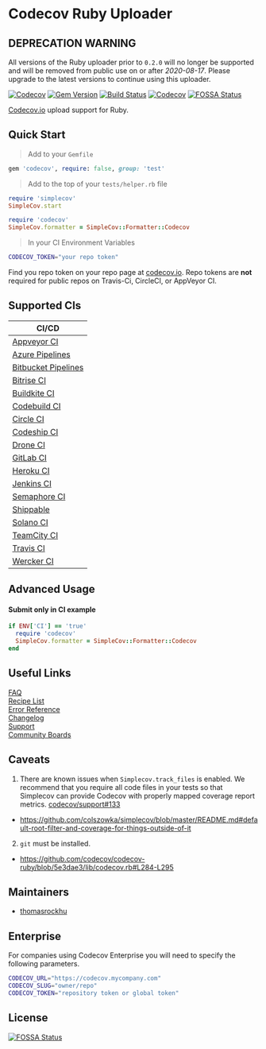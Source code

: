 # Codecov Ruby Uploader

## DEPRECATION WARNING
All versions of the Ruby uploader prior to `0.2.0` will no longer be supported and will be removed from public use on or after *2020-08-17*.
Please upgrade to the latest versions to continue using this uploader.

[![Codecov](https://codecov.io/github/codecov/codecov-ruby/coverage.svg?branch=master)](https://codecov.io/github/codecov/codecov-ruby?branch=master)
[![Gem Version](https://badge.fury.io/rb/codecov.svg)](https://badge.fury.io/rb/codecov.svg)
[![Build Status](https://secure.travis-ci.org/codecov/codecov-ruby.svg?branch=master)](http://travis-ci.org/codecov/codecov-ruby)
[![Codecov](https://circleci.com/gh/codecov/codecov-ruby.svg?style=svg)](https://circleci.com/gh/codecov/codecov-ruby)
[![FOSSA Status](https://app.fossa.com/api/projects/git%2Bgithub.com%2Fcodecov%2Fcodecov-ruby.svg?type=shield)](https://app.fossa.com/projects/git%2Bgithub.com%2Fcodecov%2Fcodecov-ruby?ref=badge_shield)


[Codecov.io](https://codecov.io/) upload support for Ruby.

## Quick Start

> Add to your `Gemfile`

```ruby
gem 'codecov', require: false, group: 'test'
```

> Add to the top of your `tests/helper.rb` file

```ruby
require 'simplecov'
SimpleCov.start

require 'codecov'
SimpleCov.formatter = SimpleCov::Formatter::Codecov
```

> In your CI Environment Variables
```sh
CODECOV_TOKEN="your repo token"
```
Find you repo token on your repo page at [codecov.io](https://codecov.io). Repo tokens are **not** required for public repos on Travis-Ci, CircleCI, or AppVeyor CI.

## Supported CIs
| CI/CD |
| ----- |
| [Appveyor CI](https://www.appveyor.com/) |
| [Azure Pipelines](https://azure.microsoft.com/en-us/services/devops/pipelines/) |
| [Bitbucket Pipelines](https://bitbucket.org/product/features/pipelines) |
| [Bitrise CI](https://www.bitrise.io/) |
| [Buildkite CI](https://buildkite.com/) |
| [Codebuild CI](https://aws.amazon.com/codebuild/) |
| [Circle CI](https://circleci.com/) |
| [Codeship CI](https://codeship.com/) |
| [Drone CI](https://drone.io/) |
| [GitLab CI](https://docs.gitlab.com/ee/ci/) |
| [Heroku CI](https://www.heroku.com/continuous-integration) |
| [Jenkins CI](https://www.jenkins.io/) |
| [Semaphore CI](https://semaphoreci.com/) |
| [Shippable](https://www.shippable.com/) |
| [Solano CI](https://xebialabs.com/technology/solano-ci/) |
| [TeamCity CI](https://www.jetbrains.com/teamcity/) |
| [Travis CI](https://travis-ci.org/) |
| [Wercker CI](https://devcenter.wercker.com/) |

## Advanced Usage

#### Submit only in CI example

```ruby
if ENV['CI'] == 'true'
  require 'codecov'
  SimpleCov.formatter = SimpleCov::Formatter::Codecov
end
```

## Useful Links

[FAQ](https://docs.codecov.io/docs/frequently-asked-questions)  
[Recipe List](https://docs.codecov.io/docs/common-recipe-list)  
[Error Reference](https://docs.codecov.io/docs/error-reference)  
[Changelog](./CHANGELOG.md)  
[Support](https://codecov.io/support)  
[Community Boards](https://community.codecov.io)  

## Caveats

1. There are known issues when `Simplecov.track_files` is enabled. We recommend that you require all code files in your tests so that Simplecov can provide Codecov with properly mapped coverage report metrics. [codecov/support#133]( https://github.com/codecov/support/issues/133)
  - https://github.com/colszowka/simplecov/blob/master/README.md#default-root-filter-and-coverage-for-things-outside-of-it
2. `git` must be installed.
  - https://github.com/codecov/codecov-ruby/blob/5e3dae3/lib/codecov.rb#L284-L295

## Maintainers

- [thomasrockhu](https://github.com/thomasrockhu)

## Enterprise

For companies using Codecov Enterprise you will need to specify the following parameters.
```sh
CODECOV_URL="https://codecov.mycompany.com"
CODECOV_SLUG="owner/repo"
CODECOV_TOKEN="repository token or global token"
```


## License
[![FOSSA Status](https://app.fossa.com/api/projects/git%2Bgithub.com%2Fcodecov%2Fcodecov-ruby.svg?type=large)](https://app.fossa.com/projects/git%2Bgithub.com%2Fcodecov%2Fcodecov-ruby?ref=badge_large)